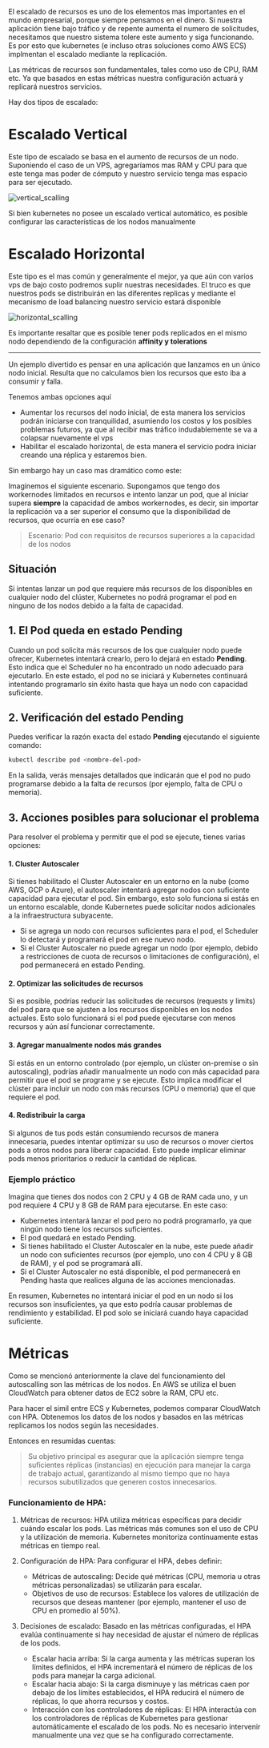 El escalado de recursos es uno de los elementos mas importantes en el mundo empresarial, porque siempre pensamos en el dinero. Si nuestra aplicación tiene bajo tráfico y de repente aumenta el numero de solicitudes, necesitamos que nuestro sistema tolere este aumento y siga funcionando. Es por esto que kubernetes (e incluso otras soluciones como AWS ECS) implmentan el escalado mediante la replicación.

Las métricas de recursos son fundamentales, tales como uso de CPU, RAM etc. Ya que basados en estas métricas nuestra configuración actuará y replicará nuestros servicios.

Hay dos tipos de escalado:

# Escalado Vertical

Este tipo de escalado se basa en el aumento de recursos de un nodo. Suponiendo el caso de un VPS, agregaríamos mas RAM y CPU para que este tenga mas poder de cómputo y nuestro servicio tenga mas espacio para ser ejecutado.

![vertical_scalling](../media/vertical_scalling.png)

Si bien kubernetes no posee un escalado vertical automático, es posible configurar las características de los nodos manualmente

# Escalado Horizontal

Este tipo es el mas común y generalmente el mejor, ya que aún con varios vps de bajo costo podremos suplir nuestras necesidades. El truco es que nuestros pods se distribuirán en las diferentes replicas y mediante el mecanismo de load balancing nuestro servicio estará disponible

![horizontal_scalling](../media/horizontal_scalling.png)

Es importante resaltar que es posible tener pods replicados en el mismo nodo dependiendo de la configuración **affinity y tolerations**

---

Un ejemplo divertido es pensar en una aplicación que lanzamos en un único nodo inicial. Resulta que no calculamos bien los recursos que esto iba a consumir y falla.

Tenemos ambas opciones aquí

- Aumentar los recursos del nodo inicial, de esta manera los servicios podrán iniciarse con tranquilidad, asumiendo los costos y los posibles problemas futuros, ya que al recibir mas tráfico indudablemente se va a colapsar nuevamente el vps
- Habilitar el escalado horizontal, de esta manera el servicio podra iniciar creando una réplica y estaremos bien.

Sin embargo hay un caso mas dramático como este:

Imaginemos el siguiente escenario. Supongamos que tengo dos workernodes limitados en recursos e intento lanzar un pod, que al iniciar supera **siempre** la capacidad de ambos workernodes, es decir, sin importar la replicación va a ser superior el consumo que la disponibilidad de recursos, que ocurría en ese caso?

> Escenario: Pod con requisitos de recursos superiores a la capacidad de los nodos

## Situación
Si intentas lanzar un pod que requiere más recursos de los disponibles en cualquier nodo del clúster, Kubernetes no podrá programar el pod en ninguno de los nodos debido a la falta de capacidad.

## 1. El Pod queda en estado **Pending**
Cuando un pod solicita más recursos de los que cualquier nodo puede ofrecer, Kubernetes intentará crearlo, pero lo dejará en estado **Pending**. Esto indica que el Scheduler no ha encontrado un nodo adecuado para ejecutarlo. En este estado, el pod no se iniciará y Kubernetes continuará intentando programarlo sin éxito hasta que haya un nodo con capacidad suficiente.

## 2. Verificación del estado Pending
Puedes verificar la razón exacta del estado **Pending** ejecutando el siguiente comando:

```bash
kubectl describe pod <nombre-del-pod>
```

En la salida, verás mensajes detallados que indicarán que el pod no pudo programarse debido a la falta de recursos (por ejemplo, falta de CPU o memoria).

## 3. Acciones posibles para solucionar el problema

Para resolver el problema y permitir que el pod se ejecute, tienes varias opciones:

#### 1. Cluster Autoscaler
Si tienes habilitado el Cluster Autoscaler en un entorno en la nube (como AWS, GCP o Azure), el autoscaler intentará agregar nodos con suficiente capacidad para ejecutar el pod. Sin embargo, esto solo funciona si estás en un entorno escalable, donde Kubernetes puede solicitar nodos adicionales a la infraestructura subyacente.

- Si se agrega un nodo con recursos suficientes para el pod, el Scheduler lo detectará y programará el pod en ese nuevo nodo.
- Si el Cluster Autoscaler no puede agregar un nodo (por ejemplo, debido a restricciones de cuota de recursos o limitaciones de configuración), el pod permanecerá en estado Pending.
#### 2. Optimizar las solicitudes de recursos
Si es posible, podrías reducir las solicitudes de recursos (requests y limits) del pod para que se ajusten a los recursos disponibles en los nodos actuales. Esto solo funcionará si el pod puede ejecutarse con menos recursos y aún así funcionar correctamente.

#### 3. Agregar manualmente nodos más grandes
Si estás en un entorno controlado (por ejemplo, un clúster on-premise o sin autoscaling), podrías añadir manualmente un nodo con más capacidad para permitir que el pod se programe y se ejecute. Esto implica modificar el clúster para incluir un nodo con más recursos (CPU o memoria) que el que requiere el pod.

#### 4. Redistribuir la carga
Si algunos de tus pods están consumiendo recursos de manera innecesaria, puedes intentar optimizar su uso de recursos o mover ciertos pods a otros nodos para liberar capacidad. Esto puede implicar eliminar pods menos prioritarios o reducir la cantidad de réplicas.

### Ejemplo práctico
Imagina que tienes dos nodos con 2 CPU y 4 GB de RAM cada uno, y un pod requiere 4 CPU y 8 GB de RAM para ejecutarse. En este caso:

- Kubernetes intentará lanzar el pod pero no podrá programarlo, ya que ningún nodo tiene los recursos suficientes.
- El pod quedará en estado Pending.
- Si tienes habilitado el Cluster Autoscaler en la nube, este puede añadir un nodo con suficientes recursos (por ejemplo, uno con 4 CPU y 8 GB de RAM), y el pod se programará allí.
- Si el Cluster Autoscaler no está disponible, el pod permanecerá en Pending hasta que realices alguna de las acciones mencionadas.

En resumen, Kubernetes no intentará iniciar el pod en un nodo si los recursos son insuficientes, ya que esto podría causar problemas de rendimiento y estabilidad. El pod solo se iniciará cuando haya capacidad suficiente.


# Métricas

Como se mencionó anteriormente la clave del funcionamiento del autoscalling son las métricas de los nodos. En AWS se utiliza el buen CloudWatch para obtener datos de EC2 sobre la RAM, CPU etc. 

Para hacer el simil entre ECS y Kubernetes, podemos comparar CloudWatch con HPA. Obtenemos los datos de los nodos y basados en las métricas replicamos los nodos según las necesidades.

Entonces en resumidas cuentas:

> Su objetivo principal es asegurar que la aplicación siempre tenga suficientes réplicas (instancias) en ejecución para manejar la carga de trabajo actual, garantizando al mismo tiempo que no haya recursos subutilizados que generen costos innecesarios.

### Funcionamiento de HPA:
1. Métricas de recursos: HPA utiliza métricas específicas para decidir cuándo escalar los pods. Las métricas más comunes son el uso de CPU y la utilización de memoria. Kubernetes monitoriza continuamente estas métricas en tiempo real.

2. Configuración de HPA: Para configurar el HPA, debes definir:
   - Métricas de autoscaling: Decide qué métricas (CPU, memoria u otras métricas personalizadas) se utilizarán para escalar.
   - Objetivos de uso de recursos: Establece los valores de utilización de recursos que deseas mantener (por ejemplo, mantener el uso de CPU en promedio al 50%).

3. Decisiones de escalado: Basado en las métricas configuradas, el HPA evalúa continuamente si hay necesidad de ajustar el número de réplicas de los pods.
   - Escalar hacia arriba: Si la carga aumenta y las métricas superan los límites definidos, el HPA incrementará el número de réplicas de los pods para manejar la carga adicional.
   - Escalar hacia abajo: Si la carga disminuye y las métricas caen por debajo de los límites establecidos, el HPA reducirá el número de réplicas, lo que ahorra recursos y costos.
   - Interacción con los controladores de réplicas: El HPA interactúa con los controladores de réplicas de Kubernetes para gestionar automáticamente el escalado de los pods. No es necesario intervenir manualmente una vez que se ha configurado correctamente.